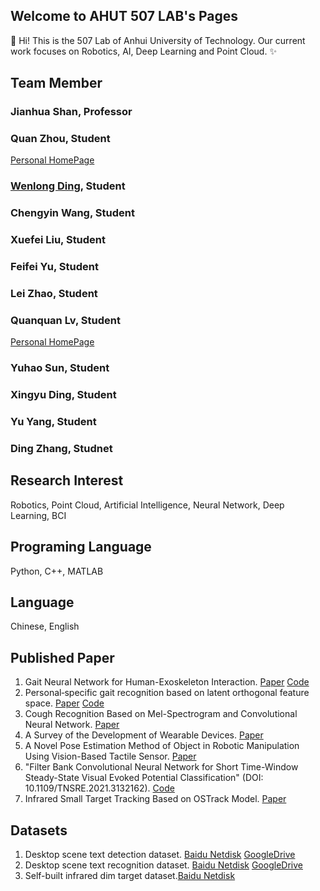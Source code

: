 ## Welcome to AHUT 507 LAB's Pages



👋 Hi! This is the 507 Lab of Anhui University of Technology.
Our current work focuses on Robotics, AI, Deep Learning and Point Cloud.
✨

## Team Member
### Jianhua Shan, Professor

### Quan Zhou, Student
[Personal HomePage](https://zqforward.github.io/)

### [Wenlong Ding](https://dingwenl.github.io/), Student

### Chengyin Wang, Student

### Xuefei Liu, Student

### Feifei Yu, Student

### Lei Zhao, Student

### Quanquan Lv, Student
[Personal HomePage](https://AzureQQ.github.io/)

### Yuhao Sun, Student

### Xingyu Ding, Student

### Yu Yang, Student

### Ding Zhang, Studnet

## Research Interest
Robotics, Point Cloud, Artificial Intelligence, Neural Network, Deep Learning, BCI

## Programing Language
Python, C++, MATLAB

## Language
Chinese, English

## Published Paper
1. Gait Neural Network for Human-Exoskeleton Interaction. [Paper](https://www.frontiersin.org/articles/10.3389/fnbot.2020.00058/full) [Code](https://github.com/ZQFORWARD/Gait-Neural-Network)
2. Personal‐specific gait recognition based on latent orthogonal feature space. [Paper](https://ietresearch.onlinelibrary.wiley.com/doi/10.1049/ccs2.12007) [Code](https://github.com/ZQFORWARD/Personal_specific_gait_recognition)
3. Cough Recognition Based on Mel-Spectrogram and Convolutional Neural Network. [Paper](https://www.frontiersin.org/articles/10.3389/frobt.2021.580080/full)
4. A Survey of the Development of Wearable Devices. [Paper](https://ieeexplore.ieee.org/document/9195351)
5. A Novel Pose Estimation Method of Object in Robotic Manipulation Using Vision-Based Tactile Sensor. [Paper](https://link.springer.com/chapter/10.1007%2F978-981-16-2336-3_24)
6. "Filter Bank Convolutional Neural Network for Short Time-Window Steady-State Visual Evoked Potential Classification" (DOI: 10.1109/TNSRE.2021.3132162). [Code](https://github.com/DingWenl/FB-tCNN)
7. Infrared Small Target Tracking Based on OSTrack Model. [Paper](https://ieeexplore.ieee.org/stamp/stamp.jsp?tp=&arnumber=10304135)
## Datasets
1. Desktop scene text detection dataset. [Baidu Netdisk](https://pan.baidu.com/s/1FjSB43GGQuSt8vUcmYISkg?pwd=lvqq) [GoogleDrive](https://drive.google.com/drive/folders/19yZ9CutST5FBbhmMk3lXG_7bLvh1XXR1?usp=sharing)
2. Desktop scene text recognition dataset. [Baidu Netdisk](https://pan.baidu.com/s/1lzHfaZRCcxX1tLYjGr2P_Q?pwd=lvqq) [GoogleDrive](https://drive.google.com/drive/folders/1CCUa22kobnC8Le4p4sjgqbZaXL31Lcpv?usp=sharing)
3. Self-built infrared dim target dataset.[Baidu Netdisk](https://pan.baidu.com/s/1uh1y1FBFZMRBLIN-a7dbXQ?pwd=zh3p )
